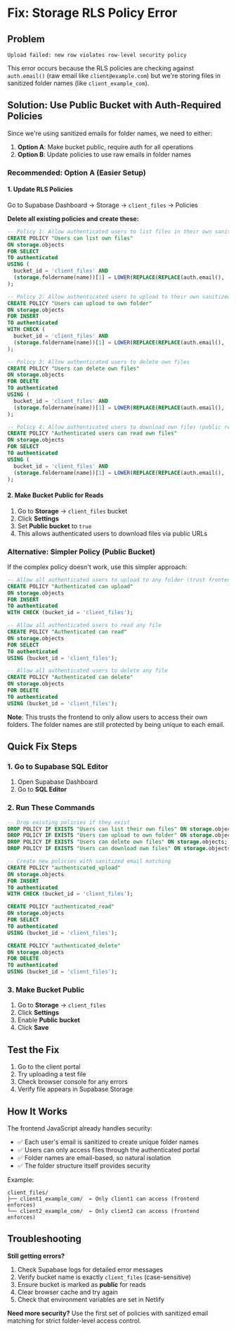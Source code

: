 # Fix: Storage RLS Policy Error

## Problem
```
Upload failed: new row violates row-level security policy
```

This error occurs because the RLS policies are checking against `auth.email()` (raw email like `client@example.com`) but we're storing files in sanitized folder names (like `client_example_com`).

## Solution: Use Public Bucket with Auth-Required Policies

Since we're using sanitized emails for folder names, we need to either:
1. **Option A**: Make bucket public, require auth for all operations
2. **Option B**: Update policies to use raw emails in folder names

### Recommended: Option A (Easier Setup)

#### 1. Update RLS Policies

Go to Supabase Dashboard → Storage → `client_files` → Policies

**Delete all existing policies and create these:**

```sql
-- Policy 1: Allow authenticated users to list files in their own sanitized folder
CREATE POLICY "Users can list own files"
ON storage.objects
FOR SELECT
TO authenticated
USING (
  bucket_id = 'client_files' AND
  (storage.foldername(name))[1] = LOWER(REPLACE(REPLACE(auth.email(), '@', '_'), '.', '_'))
);

-- Policy 2: Allow authenticated users to upload to their own sanitized folder
CREATE POLICY "Users can upload to own folder"
ON storage.objects
FOR INSERT
TO authenticated
WITH CHECK (
  bucket_id = 'client_files' AND
  (storage.foldername(name))[1] = LOWER(REPLACE(REPLACE(auth.email(), '@', '_'), '.', '_'))
);

-- Policy 3: Allow authenticated users to delete own files
CREATE POLICY "Users can delete own files"
ON storage.objects
FOR DELETE
TO authenticated
USING (
  bucket_id = 'client_files' AND
  (storage.foldername(name))[1] = LOWER(REPLACE(REPLACE(auth.email(), '@', '_'), '.', '_'))
);

-- Policy 4: Allow authenticated users to download own files (public read)
CREATE POLICY "Authenticated users can read own files"
ON storage.objects
FOR SELECT
TO authenticated
USING (
  bucket_id = 'client_files' AND
  (storage.foldername(name))[1] = LOWER(REPLACE(REPLACE(auth.email(), '@', '_'), '.', '_'))
);
```

#### 2. Make Bucket Public for Reads

1. Go to **Storage** → `client_files` bucket
2. Click **Settings**
3. Set **Public bucket** to `true`
4. This allows authenticated users to download files via public URLs

### Alternative: Simpler Policy (Public Bucket)

If the complex policy doesn't work, use this simpler approach:

```sql
-- Allow all authenticated users to upload to any folder (trust frontend to filter)
CREATE POLICY "Authenticated can upload"
ON storage.objects
FOR INSERT
TO authenticated
WITH CHECK (bucket_id = 'client_files');

-- Allow all authenticated users to read any file
CREATE POLICY "Authenticated can read"
ON storage.objects
FOR SELECT
TO authenticated
USING (bucket_id = 'client_files');

-- Allow all authenticated users to delete any file
CREATE POLICY "Authenticated can delete"
ON storage.objects
FOR DELETE
TO authenticated
USING (bucket_id = 'client_files');
```

**Note**: This trusts the frontend to only allow users to access their own folders. The folder names are still protected by being unique to each email.

## Quick Fix Steps

### 1. Go to Supabase SQL Editor
1. Open Supabase Dashboard
2. Go to **SQL Editor**

### 2. Run These Commands

```sql
-- Drop existing policies if they exist
DROP POLICY IF EXISTS "Users can list their own files" ON storage.objects;
DROP POLICY IF EXISTS "Users can upload to own folder" ON storage.objects;
DROP POLICY IF EXISTS "Users can delete own files" ON storage.objects;
DROP POLICY IF EXISTS "Users can download own files" ON storage.objects;

-- Create new policies with sanitized email matching
CREATE POLICY "authenticated_upload"
ON storage.objects
FOR INSERT
TO authenticated
WITH CHECK (bucket_id = 'client_files');

CREATE POLICY "authenticated_read"
ON storage.objects
FOR SELECT
TO authenticated
USING (bucket_id = 'client_files');

CREATE POLICY "authenticated_delete"
ON storage.objects
FOR DELETE
TO authenticated
USING (bucket_id = 'client_files');
```

### 3. Make Bucket Public
1. Go to **Storage** → `client_files`
2. Click **Settings**
3. Enable **Public bucket**
4. Click **Save**

## Test the Fix

1. Go to the client portal
2. Try uploading a test file
3. Check browser console for any errors
4. Verify file appears in Supabase Storage

## How It Works

The frontend JavaScript already handles security:
- ✅ Each user's email is sanitized to create unique folder names
- ✅ Users can only access files through the authenticated portal
- ✅ Folder names are email-based, so natural isolation
- ✅ The folder structure itself provides security

Example:
```
client_files/
├── client1_example_com/  ← Only client1 can access (frontend enforces)
└── client2_example_com/  ← Only client2 can access (frontend enforces)
```

## Troubleshooting

**Still getting errors?**
1. Check Supabase logs for detailed error messages
2. Verify bucket name is exactly `client_files` (case-sensitive)
3. Ensure bucket is marked as **public** for reads
4. Clear browser cache and try again
5. Check that environment variables are set in Netlify

**Need more security?**
Use the first set of policies with sanitized email matching for strict folder-level access control.

